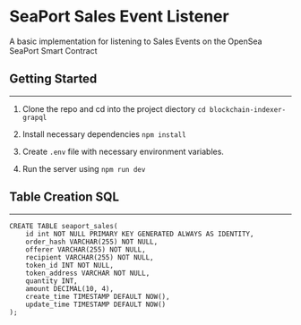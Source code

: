 # SeaPort Sales Event Listener

A basic implementation for listening to Sales Events on the OpenSea SeaPort Smart Contract


## Getting Started
------------------
1. Clone the repo and cd into the project diectory `cd blockchain-indexer-grapql`

2. Install necessary dependencies `npm install`

3. Create `.env` file with necessary environment variables.

4. Run the server using `npm run dev`


## Table Creation SQL
--------------
```
CREATE TABLE seaport_sales(  
    id int NOT NULL PRIMARY KEY GENERATED ALWAYS AS IDENTITY,
    order_hash VARCHAR(255) NOT NULL,
    offerer VARCHAR(255) NOT NULL,
    recipient VARCHAR(255) NOT NULL,
    token_id INT NOT NULL,
    token_address VARCHAR NOT NULL,
    quantity INT,
    amount DECIMAL(10, 4),
    create_time TIMESTAMP DEFAULT NOW(),
    update_time TIMESTAMP DEFAULT NOW()
);
```
